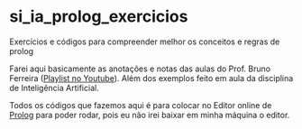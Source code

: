 # si_ia_prolog_exercicios
Exercícios e códigos para compreender melhor os conceitos e regras de prolog

Farei aqui basicamente as anotações e notas das aulas do Prof. Bruno Ferreira ([Playlist no Youtube](https://www.youtube.com/watch?v=x_ahRnd1gTI&list=PLZ-Bk6jzsb-OScKa7vhpcQXoU2uxYGaFx&ab_channel=BrunoFerreira)). Além dos exemplos feito em aula da disciplina de Inteligência Artificial.

Todos os códigos que fazemos aqui é para colocar no Editor online de [Prolog](https://swish.swi-prolog.org/) para poder rodar, pois eu não irei baixar em minha máquina o editor.